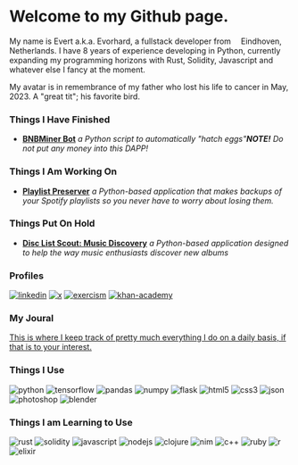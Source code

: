 <h1> Welcome to my Github page.</h1>

<p>
  My name is Evert a.k.a. Evorhard, a fullstack developer from <img src="https://emojis.slackmojis.com/emojis/images/1620256953/36224/dutch.png?1620256953" width="10"/> Eindhoven, Netherlands. I have 8 years of experience developing in Python, currently expanding my programming horizons with Rust, Solidity, Javascript and whatever else I fancy at the moment.
</p>
<p>
  My avatar is in remembrance of my father who lost his life to cancer in May, 2023. A "great tit"; his favorite bird.
</p>
<h3>Things I Have Finished</h3>
  <ul>
    <li><a href="https://github.com/evorhard/BNBMiner-Bot"><strong>BNBMiner Bot</strong></a><em> a Python script to automatically "hatch eggs"<strong>NOTE!</strong> Do not put any money into this DAPP!</em></li>
  </ul>
<h3>Things I Am Working On</h3>
  <ul>
    <li><a href="https://github.com/evorhard/Playlist-Preserver"><strong>Playlist Preserver</strong></a><em> a Python-based application that makes backups of your Spotify playlists so you never have to worry about losing them.</em></li>
  </ul>
<h3>Things Put On Hold</h3>
  <ul>
    <li><a href="https://github.com/evorhard/Disc-List-Scout--Music-Discovery"><strong>Disc List Scout: Music Discovery</strong></a><em> a Python-based application designed to help the way music enthusiasts discover new albums</em></li>
  </ul>
<h3>Profiles</h3>
<span>
  <a href="https://www.linkedin.com/in/evert-de-ruiter-866313190"><img alt="linkedin" src="https://img.shields.io/badge/LinkedIn-0077B5?style=for-the-badge&logo=linkedin&logoColor=white"></a>
  <a href="https://twitter.com/comte_germain"><img alt="x" src="https://img.shields.io/badge/X-000000?style=for-the-badge&logo=x&logoColor=white"></a>
  <a href="https://exercism.org/profiles/evorhard"><img alt="exercism" src="https://img.shields.io/badge/Exercism-009CAB?style=for-the-badge&logo=exercism&logoColor=white"></a>
  <a href="https://www.khanacademy.org/profile/evorhard"><img alt="khan-academy" src="https://img.shields.io/badge/Khan%20Academy-14BF96?style=for-the-badge&logo=Khan%20Academy&logoColor=white"></a>
</span>
<h3>My Joural</h3>
<p>
  <a href="https://github.com/evorhard/Journal">This is where I keep track of pretty much everything I do on a daily basis, if that is to your interest.</a>
</p>
<h3>Things I Use</h3>
<span>
  <img alt="python" src="https://img.shields.io/badge/Python-FFD43B?style=for-the-badge&logo=python&logoColor=blue" />
  <img alt="tensorflow" src="https://img.shields.io/badge/TensorFlow-FF6F00?style=for-the-badge&logo=TensorFlow&logoColor=white">
  <img alt="pandas" src="https://img.shields.io/badge/Pandas-2C2D72?style=for-the-badge&logo=pandas&logoColor=white" />
  <img alt="numpy" src="https://img.shields.io/badge/Numpy-777BB4?style=for-the-badge&logo=numpy&logoColor=white" />
  <img alt="flask" src="https://img.shields.io/badge/Flask-000000?style=for-the-badge&logo=flask&logoColor=white" />
  <img alt="html5" src="https://img.shields.io/badge/HTML5-E34F26?style=for-the-badge&logo=html5&logoColor=white" />
  <img alt="css3" src="https://img.shields.io/badge/CSS3-1572B6?style=for-the-badge&logo=css3&logoColor=white" />
  <img alt="json" src="https://img.shields.io/badge/json-5E5C5C?style=for-the-badge&logo=json&logoColor=white" />
  <img alt="photoshop" src="https://img.shields.io/badge/Adobe%20Photoshop-31A8FF?style=for-the-badge&logo=Adobe%20Photoshop&logoColor=black" />
  <img alt="blender" src="https://img.shields.io/badge/blender-%23F5792A.svg?style=for-the-badge&logo=blender&logoColor=white" />
</span>
<h3>Things I am Learning to Use</h3>
<span>
  <img alt="rust" src="https://img.shields.io/badge/Rust-black?style=for-the-badge&logo=rust&logoColor=#E57324" />
  <img alt="solidity" src="https://img.shields.io/badge/Solidity-e6e6e6?style=for-the-badge&logo=solidity&logoColor=black" />
  <img alt="javascript" src="https://img.shields.io/badge/JavaScript-323330?style=for-the-badge&logo=javascript&logoColor=F7DF1E" />
  <img alt="nodejs" src="https://img.shields.io/badge/Node%20js-339933?style=for-the-badge&logo=nodedotjs&logoColor=white" />
  <img alt="clojure" src="https://img.shields.io/badge/Clojure-5881D8?style=for-the-badge&logo=clojure&logoColor=white" />
  <img alt="nim" src="https://img.shields.io/badge/Nim-FFE953?style=for-the-badge&logo=nim&logoColor=black" />
  <img alt="c++" src="https://img.shields.io/badge/C%2B%2B-00599C?style=for-the-badge&logo=c%2B%2B&logoColor=white" />
  <img alt="ruby" src="https://img.shields.io/badge/Ruby-CC342D?style=for-the-badge&logo=ruby&logoColor=white" />
  <img alt="r" src="https://img.shields.io/badge/R-276DC3?style=for-the-badge&logo=r&logoColor=white" />
  <img alt="elixir" src="https://img.shields.io/badge/Elixir-4B275F?style=for-the-badge&logo=elixir&logoColor=white" />
</span>
